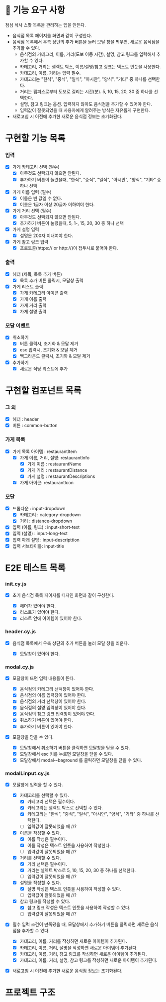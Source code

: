 # 🎯 기능 요구 사항

점심 식사 스팟 목록을 관리하는 앱을 만든다.

- 음식점 목록 페이지를 화면과 같이 구성한다.
- 음식점 목록에서 우측 상단의 추가 버튼을 눌러 모달 창을 띄우면, 새로운 음식점을 추가할 수 있다.
  - 음식점의 카테고리, 이름, 거리(도보 이동 시간), 설명, 참고 링크를 입력해서 추가할 수 있다.
  - 카테고리, 거리는 셀렉트 박스, 이름/설명/참고 링크는 텍스트 인풋을 사용한다.
  - 카테고리, 이름, 거리는 입력 필수.
  - 카테고리는 "한식", "중식", "일식", "아시안", "양식", "기타" 중 하나를 선택한다.
  - 거리는 캠퍼스로부터 도보로 걸리는 시간(분). 5, 10, 15, 20, 30 중 하나를 선택한다.
  - 설명, 참고 링크는 옵션. 입력하지 않아도 음식점을 추가할 수 있어야 한다.
  - 입력값이 잘못되었을 때 사용자에게 알려주는 방식은 자유롭게 구현한다.
- 새로고침 시 이전에 추가한 새로운 음식점 정보는 초기화된다.

# 구현할 기능 목록

### 입력

- [x] 가게 카테고리 선택 (필수)
  - [x] 아무것도 선택되지 않으면 안된다.
  - [x] 추가하기 버튼이 눌렸을때, "한식", "중식", "일식", "아시안", "양식", "기타" 중 하나 선택
- [x] 가게 이름 입력 (필수)
  - [x] 이름은 빈 값일 수 없다.
  - [x] 이름은 1글자 이상 20글자 이하여야 한다.
- [x] 가게 거리 선택 (필수)
  - [x] 아무것도 선택되지 않으면 안된다.
  - [x] 추가하기 버튼이 눌렸을때, 5, 1-, 15, 20, 30 중 하나 선택
- [x] 가게 설명 입력
  - [x] 설명은 200자 이내여야 한다.
- [x] 가게 참고 링크 입력
  - [x] 프로토콜(https:// or http://)이 접두사로 붙어야 한다.

### 출력

- [x] 헤더 (제목, 목록 추가 버튼)
  - [x] 목록 추가 버튼 클릭시, 모달창 출력
- [x] 가게 리스트 출력
  - [x] 가게 카테고리 아이콘 출력
  - [x] 가게 이름 출력
  - [x] 가게 거리 출력
  - [x] 가게 설명 출력

### 모달 이벤트

- [x] 취소하기
  - [x] 버튼 클릭시, 초기화 & 모달 제거
  - [x] esc 입력시, 초기화 & 모달 제거
  - [x] 백그라운드 클릭시, 초기화 & 모달 제거
- [x] 추가하기
  - [x] 새로운 식당 리스트에 추가

# 구현할 컴포넌트 목록

### 그 외

- [x] 헤더 : header
- [x] 버튼 : common-button

### 가게 목록

- [x] 가게 목록 아이템 : restaurantItem
  - [x] 가게 이름, 거리, 설명: restaurantInfo
    - [x] 가게 이름 : restaurantName
    - [x] 가게 거리 : restaurantDistance
    - [x] 가게 설명 : restaurantDescriptions
  - [x] 가게 아이콘: restaurantIcon

### 모달

- [x] 드롭다운 : input-dropdown
  - [x] 카테고리 : category-dropdown
  - [x] 거리 : distance-dropdown
- [x] 입력 (이름, 링크) : input-short-text
- [x] 입력 (설명) : input-long-text
- [x] 입력 아래 설명 : input-descripttion
- [x] 입력 서브타이틀: input-title

# E2E 테스트 목록

### init.cy.js

- [x] 초기 음식점 목록 페이지를 디자인 화면과 같이 구성한다.

  - [x] 헤더가 있어야 한다.
  - [x] 리스트가 있어야 한다.
  - [x] 리스트 안에 아이템이 있어야 한다.

### header.cy.js

- [x] 음식점 목록에서 우측 상단의 추가 버튼을 눌러 모달 창을 띄운다.

  - [x] 모달창이 있어야 한다.

### modal.cy.js

- [x] 모달창이 뜨면 입력 내용들이 뜬다.

  - [x] 음식점의 카테고리 선택창이 있어야 한다.
  - [x] 음식점의 이름 입력창이 있어야 한다.
  - [x] 음식점의 거리 선택창이 있어야 한다.
  - [x] 음식점의 설명 입력창이 있어야 한다.
  - [x] 음식점의 참고 링크 입력창이 있어야 한다.
  - [x] 취소하기 버튼이 있어야 한다.
  - [x] 추가하기 버튼이 있어야 한다.

- [x] 모달창을 닫을 수 있다.

  - [x] 모달창에서 취소하기 버튼을 클릭하면 모달창을 닫을 수 있다.
  - [x] 모달창에서 esc 키를 누르면 모달창을 닫을 수 있다.
  - [x] 모달창에서 modal--baground 를 클릭하면 모달창을 닫을 수 있다.

### modalLinput.cy.js

- [x] 모달창에 입력을 할 수 있다.

  - [x] 카테고리를 선택할 수 있다.
    - [x] 카테고리 선택은 필수이다.
    - [x] 카테고리는 셀렉트 박스로 선택할 수 있다.
    - [x] 카테고리는 "한식", "중식", "일식", "아시안", "양식", "기타" 중 하나를 선택한다.
    - [ ] 입력값이 잘못되었을 때 //?
  - [x] 이름을 작성할 수 있다.
    - [x] 이름 작성은 필수이다.
    - [x] 이름 작성은 텍스트 인풋을 사용하여 작성한다.
    - [ ] 입력값이 잘못되었을 때 //?
  - [x] 거리를 선택할 수 있다.
    - [x] 거리 선택은 필수이다.
    - [x] 거리는 셀렉트 박스로 5, 10, 15, 20, 30 중 하나를 선택한다.
    - [ ] 입력값이 잘못되었을 때 //?
  - [x] 설명을 작성할 수 있다.
    - [x] 설명 작성은 텍스트 인풋을 사용하여 작성할 수 있다.
    - [ ] 입력값이 잘못되었을 때 //?
  - [x] 참고 링크를 작성할 수 있다.
    - [x] 참고 링크 작성은 텍스트 인풋을 사용하여 작성할 수 있다.
    - [ ] 입력값이 잘못되었을 때 //?

- [x] 필수 입력 조건이 만족됐을 때, 모달창에서 추가하기 버튼을 클릭하면 새로운 음식점을 추가할 수 있다.

  - [x] 카테고리, 이름, 거리를 작성하면 새로운 아이템이 추가된다.
  - [x] 카테고리, 이름, 거리, 설명을 작성하면 새로운 아이템이 추가된다.
  - [x] 카테고리, 이름, 거리, 참고 링크를 작성하면 새로운 아이템이 추가된다.
  - [x] 카테고리, 이름, 거리, 설명, 참고 링크를 작성하면 새로운 아이템이 추가된다.

- [x] 새로고침 시 이전에 추가한 새로운 음식점 정보는 초기화된다.

# 프로젝트 구조

